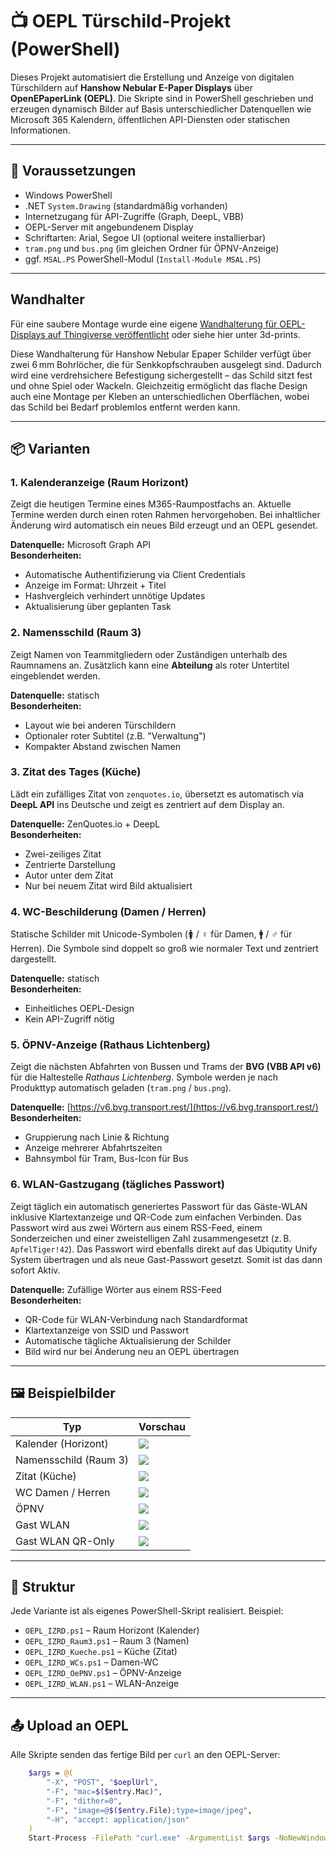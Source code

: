 # 📺 OEPL Türschild-Projekt (PowerShell)

Dieses Projekt automatisiert die Erstellung und Anzeige von digitalen Türschildern auf **Hanshow Nebular E-Paper Displays** über **OpenEPaperLink (OEPL)**. Die Skripte sind in PowerShell geschrieben und erzeugen dynamisch Bilder auf Basis unterschiedlicher Datenquellen wie Microsoft 365 Kalendern, öffentlichen API-Diensten oder statischen Informationen.

---

## 🔧 Voraussetzungen

- Windows PowerShell
- .NET `System.Drawing` (standardmäßig vorhanden)
- Internetzugang für API-Zugriffe (Graph, DeepL, VBB)
- OEPL-Server mit angebundenem Display
- Schriftarten: Arial, Segoe UI (optional weitere installierbar)
- `tram.png` und `bus.png` (im gleichen Ordner für ÖPNV-Anzeige)
- ggf. `MSAL.PS` PowerShell-Modul (`Install-Module MSAL.PS`)

---
## Wandhalter
 
Für eine saubere Montage wurde eine eigene [Wandhalterung für OEPL-Displays auf Thingiverse veröffentlicht](https://www.thingiverse.com/thing:7000491) oder siehe hier unter 3d-prints. 

Diese Wandhalterung für Hanshow Nebular Epaper Schilder verfügt über zwei 6 mm Bohrlöcher, die für Senkkopfschrauben ausgelegt sind. Dadurch wird eine verdrehsichere Befestigung sichergestellt – das Schild sitzt fest und ohne Spiel oder Wackeln. Gleichzeitig ermöglicht das flache Design auch eine Montage per Kleben an unterschiedlichen Oberflächen, wobei das Schild bei Bedarf problemlos entfernt werden kann.

---

## 📦 Varianten

### 1. **Kalenderanzeige (Raum Horizont)**
Zeigt die heutigen Termine eines M365-Raumpostfachs an. Aktuelle Termine werden durch einen roten Rahmen hervorgehoben. Bei inhaltlicher Änderung wird automatisch ein neues Bild erzeugt und an OEPL gesendet.

**Datenquelle:** Microsoft Graph API  
**Besonderheiten:**
- Automatische Authentifizierung via Client Credentials
- Anzeige im Format: Uhrzeit + Titel
- Hashvergleich verhindert unnötige Updates
- Aktualisierung über geplanten Task

### 2. **Namensschild (Raum 3)**
Zeigt Namen von Teammitgliedern oder Zuständigen unterhalb des Raumnamens an. Zusätzlich kann eine **Abteilung** als roter Untertitel eingeblendet werden.

**Datenquelle:** statisch  
**Besonderheiten:**
- Layout wie bei anderen Türschildern
- Optionaler roter Subtitel (z.B. "Verwaltung")
- Kompakter Abstand zwischen Namen

### 3. **Zitat des Tages (Küche)**
Lädt ein zufälliges Zitat von `zenquotes.io`, übersetzt es automatisch via **DeepL API** ins Deutsche und zeigt es zentriert auf dem Display an.

**Datenquelle:** ZenQuotes.io + DeepL  
**Besonderheiten:**
- Zwei-zeiliges Zitat
- Zentrierte Darstellung
- Autor unter dem Zitat
- Nur bei neuem Zitat wird Bild aktualisiert

### 4. **WC-Beschilderung (Damen / Herren)**
Statische Schilder mit Unicode-Symbolen (🚺 / ♀ für Damen, 🚹 / ♂ für Herren). Die Symbole sind doppelt so groß wie normaler Text und zentriert dargestellt.

**Datenquelle:** statisch  
**Besonderheiten:**
- Einheitliches OEPL-Design
- Kein API-Zugriff nötig

### 5. **ÖPNV-Anzeige (Rathaus Lichtenberg)**
Zeigt die nächsten Abfahrten von Bussen und Trams der **BVG (VBB API v6)** für die Haltestelle *Rathaus Lichtenberg*. Symbole werden je nach Produkttyp automatisch geladen (`tram.png` / `bus.png`).

**Datenquelle:** [https://v6.bvg.transport.rest/](https://v6.bvg.transport.rest/)  
**Besonderheiten:**
- Gruppierung nach Linie & Richtung
- Anzeige mehrerer Abfahrtszeiten
- Bahnsymbol für Tram, Bus-Icon für Bus

### 6. **WLAN-Gastzugang (tägliches Passwort)**
Zeigt täglich ein automatisch generiertes Passwort für das Gäste-WLAN inklusive Klartextanzeige und QR-Code zum einfachen Verbinden. Das Passwort wird aus zwei Wörtern aus einem RSS-Feed, einem Sonderzeichen und einer zweistelligen Zahl zusammengesetzt (z. B. `ApfelTiger!42`). Das Passwort wird ebenfalls direkt auf das Ubiqutity Unify System übertragen und als neue Gast-Passwort gesetzt. Somit ist das dann sofort Aktiv. 

**Datenquelle:** Zufällige Wörter aus einem RSS-Feed  
**Besonderheiten:**
- QR-Code für WLAN-Verbindung nach Standardformat
- Klartextanzeige von SSID und Passwort
- Automatische tägliche Aktualisierung der Schilder
- Bild wird nur bei Änderung neu an OEPL übertragen
---

## 🖼 Beispielbilder

| Typ                     | Vorschau                             |
|--------------------------|--------------------------------------|
| Kalender (Horizont)      | ![](./example/example_raum_horizont.jpg)          |
| Namensschild (Raum 3)    | ![](./example/example_raum3.jpg)             |
| Zitat (Küche)            | ![](./example/example_kueche.jpg)            |
| WC Damen / Herren        | ![](./example/example_wc_damen.jpg)         |
| ÖPNV                    | ![](./example/example_opnv.jpg)              |
| Gast WLAN               | ![](./example/example_wlan.jpg)              |
| Gast WLAN QR-Only       | ![](./example/example_wlan_152x200.jpg)              |

---

## 🧠 Struktur

Jede Variante ist als eigenes PowerShell-Skript realisiert. Beispiel:
- `OEPL_IZRD.ps1` – Raum Horizont (Kalender)
- `OEPL_IZRD_Raum3.ps1` – Raum 3 (Namen)
- `OEPL_IZRD_Kueche.ps1` – Küche (Zitat)
- `OEPL_IZRD_WCs.ps1` – Damen-WC
- `OEPL_IZRD_OePNV.ps1` – ÖPNV-Anzeige
- `OEPL_IZRD_WLAN.ps1` – WLAN-Anzeige

---
## 📤 Upload an OEPL

Alle Skripte senden das fertige Bild per `curl` an den OEPL-Server:

```bash
    $args = @(
        "-X", "POST", "$oeplUrl",
        "-F", "mac=$($entry.Mac)",
        "-F", "dither=0",
        "-F", "image=@$($entry.File);type=image/jpeg",
        "-H", "accept: application/json"
    )
    Start-Process -FilePath "curl.exe" -ArgumentList $args -NoNewWindow -Wait
